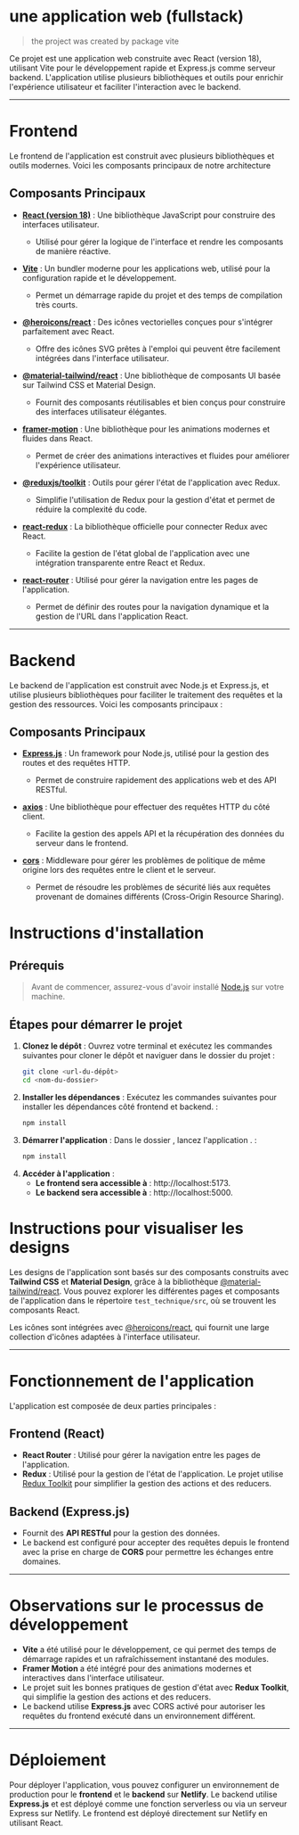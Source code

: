 # une application web (fullstack)

> the project was created by package vite

Ce projet est une application web construite avec React (version 18), utilisant Vite pour le développement rapide et Express.js comme serveur backend. L'application utilise plusieurs bibliothèques et outils pour enrichir l'expérience utilisateur et faciliter l'interaction avec le backend.

---
# Frontend

Le frontend de l'application est construit avec plusieurs bibliothèques et outils modernes. Voici les composants principaux de notre architecture 

## Composants Principaux

- **[React (version 18)](https://reactjs.org/)** : Une bibliothèque JavaScript pour construire des interfaces utilisateur.
  - Utilisé pour gérer la logique de l'interface et rendre les composants de manière réactive.
  
- **[Vite](https://vitejs.dev/)** : Un bundler moderne pour les applications web, utilisé pour la configuration rapide et le développement.
  - Permet un démarrage rapide du projet et des temps de compilation très courts.

- **[@heroicons/react](https://heroicons.com/)** : Des icônes vectorielles conçues pour s'intégrer parfaitement avec React.
  - Offre des icônes SVG prêtes à l'emploi qui peuvent être facilement intégrées dans l'interface utilisateur.

- **[@material-tailwind/react](https://github.com/creativetimofficial/material-tailwind)** : Une bibliothèque de composants UI basée sur Tailwind CSS et Material Design.
  - Fournit des composants réutilisables et bien conçus pour construire des interfaces utilisateur élégantes.

- **[framer-motion](https://www.framer.com/motion/)** : Une bibliothèque pour les animations modernes et fluides dans React.
  - Permet de créer des animations interactives et fluides pour améliorer l'expérience utilisateur.

- **[@reduxjs/toolkit](https://redux-toolkit.js.org/)** : Outils pour gérer l'état de l'application avec Redux.
  - Simplifie l'utilisation de Redux pour la gestion d'état et permet de réduire la complexité du code.

- **[react-redux](https://react-redux.js.org/)** : La bibliothèque officielle pour connecter Redux avec React.
  - Facilite la gestion de l'état global de l'application avec une intégration transparente entre React et Redux.

- **[react-router](https://reactrouter.com/)** : Utilisé pour gérer la navigation entre les pages de l'application.
  - Permet de définir des routes pour la navigation dynamique et la gestion de l'URL dans l'application React.
 ---   
# Backend

Le backend de l'application est construit avec Node.js et Express.js, et utilise plusieurs bibliothèques pour faciliter le traitement des requêtes et la gestion des ressources. Voici les composants principaux :

## Composants Principaux

- **[Express.js](https://expressjs.com/)** : Un framework pour Node.js, utilisé pour la gestion des routes et des requêtes HTTP.
  - Permet de construire rapidement des applications web et des API RESTful.

- **[axios](https://axios-http.com/)** : Une bibliothèque pour effectuer des requêtes HTTP du côté client.
  - Facilite la gestion des appels API et la récupération des données du serveur dans le frontend.

- **[cors](https://www.npmjs.com/package/cors)** : Middleware pour gérer les problèmes de politique de même origine lors des requêtes entre le client et le serveur.
  - Permet de résoudre les problèmes de sécurité liés aux requêtes provenant de domaines différents (Cross-Origin Resource Sharing).

# Instructions d'installation

## Prérequis
> Avant de commencer, assurez-vous d'avoir installé [Node.js](https://nodejs.org/) sur votre machine.
## Étapes pour démarrer le projet

1. **Clonez le dépôt** :
   Ouvrez votre terminal et exécutez les commandes suivantes pour cloner le dépôt et naviguer dans le dossier du projet :
   ```bash
   git clone <url-du-dépôt>
   cd <nom-du-dossier>
   ```
 2. **Installer les dépendances** :
    Exécutez les commandes suivantes pour installer les dépendances côté frontend et backend. :
     ```bash
     npm install
     ```
 3. **Démarrer l'application** :
    Dans le dossier , lancez l'application . :
     ```bash
     npm install
     ```
  4. **Accéder à l'application** :
     - **Le frontend sera accessible à** : http://localhost:5173.
     - **Le backend sera accessible à** : http://localhost:5000.
# Instructions pour visualiser les designs

Les designs de l'application sont basés sur des composants construits avec **Tailwind CSS** et **Material Design**, grâce à la bibliothèque [@material-tailwind/react](https://github.com/creativetimofficial/material-tailwind). Vous pouvez explorer les différentes pages et composants de l'application dans le répertoire `test_technique/src`, où se trouvent les composants React.

Les icônes sont intégrées avec [@heroicons/react](https://heroicons.com/), qui fournit une large collection d'icônes adaptées à l'interface utilisateur.

---

# Fonctionnement de l'application

L'application est composée de deux parties principales :

## Frontend (React)
- **React Router** : Utilisé pour gérer la navigation entre les pages de l'application.
- **Redux** : Utilisé pour la gestion de l'état de l'application. Le projet utilise [Redux Toolkit](https://redux-toolkit.js.org/) pour simplifier la gestion des actions et des reducers.

## Backend (Express.js)
- Fournit des **API RESTful** pour la gestion des données.
- Le backend est configuré pour accepter des requêtes depuis le frontend avec la prise en charge de **CORS** pour permettre les échanges entre domaines.

---
# Observations sur le processus de développement

- **Vite** a été utilisé pour le développement, ce qui permet des temps de démarrage rapides et un rafraîchissement instantané des modules.
- **Framer Motion** a été intégré pour des animations modernes et interactives dans l'interface utilisateur.
- Le projet suit les bonnes pratiques de gestion d'état avec **Redux Toolkit**, qui simplifie la gestion des actions et des reducers.
- Le backend utilise **Express.js** avec CORS activé pour autoriser les requêtes du frontend exécuté dans un environnement différent.

---

# Déploiement

Pour déployer l'application, vous pouvez configurer un environnement de production pour le **frontend** et le **backend** sur **Netlify**. Le backend utilise **Express.js** et est déployé comme une fonction serverless ou via un serveur Express sur Netlify. Le frontend est déployé directement sur Netlify en utilisant React.

